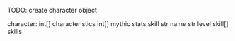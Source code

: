 TODO:
create character object

character:
    int[] characteristics
    int[] mythic stats
    skill
        str name
        str level
    skill[] skills
    


